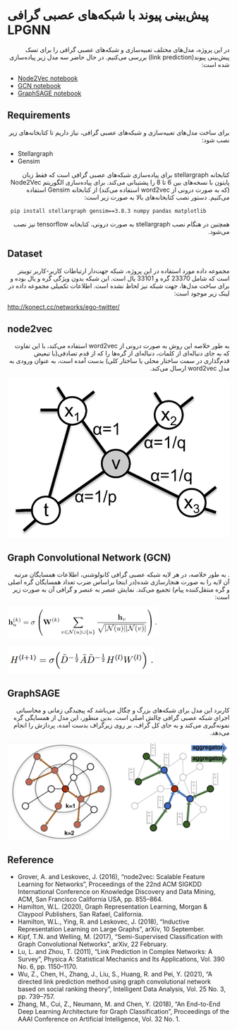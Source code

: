 # پیش‌بینی پیوند با شبکه‌های عصبی گرافی LPGNN
<div dir="rtl"> 
در این پروژه، مدل‌های مختلف تعبیه‌سازی و شبکه‌های عصبی گرافی  را برای تسک پیش‌بینی پیوند(link prediction) بررسی می‌کنیم.
در حال حاضر سه مدل زیر پیاده‌سازی شده است:
</div>

- [Node2Vec notebook](./using_node2vec.ipynb)
- [GCN notebook](./using_gcn.ipynb)
- [GraphSAGE notebook](./using_graphsage.ipynb)

## Requirements
<div dir="rtl"> 

برای ساخت مدل‌های تعبیه‌سازی و شبکه‌های عصبی گرافی، نیاز داریم تا کتابخانه‌های زیر نصب شود:
</div>

- Stellargraph
- Gensim

<div dir="rtl"> 
کتابخانه stellargraph برای پیاده‌سازی شبکه‌های عصبی گرافی است که فقط زبان پایتون با نسخه‌های بین 6 تا 8 را پشتیبانی می‌کند. برای پیاده‌سازی الگوریتم Node2Vec (که به صورت درونی از word2vec استفاده می‌کند) از کتابخانه Gensim استفاده می‌کنیم. دستور نصب کتابخانه‌های بالا به صورت زیر است:
</div>

``` console
 pip install stellargraph gensim==3.8.3 numpy pandas matplotlib 

 ```

<div dir="rtl"> 
همچنین در هنگام نصب stellargraph به صورت درونی، کتابخانه tensorflow نیز نصب می‌شود.
</div>


## Dataset
<div dir="rtl"> 
مجموعه داده مورد استفاده در این پروژه، شبکه جهت‌دار ارتباطات کاربر-کاربر توییتر است که شامل 23370 گره و 33101 یال است. این شبکه بدون ویژگی گره و یال بوده و برای ساخت مدل‌ها، جهت شبکه نیز لحاظ نشده است. اطلاعات تکمیلی مجموعه داده در لینک زیر موجود است:
</div>

http://konect.cc/networks/ego-twitter/  

## node2vec
<div dir="rtl"> 
به طور خلاصه این روش به صورت درونی از word2vec استفاده می‌کند، با این تفاوت که به جای دنباله‌ای از کلمات، دنباله‌ای از گره‌ها را که از قدم تصادفی(با تبعیض قدم‌گذاری در سمت ساختار محلی یا ساختار کلی) بدست آمده است، به عنوان ورودی به مدل word2vec ارسال می‌کند. 
</div>

![node2vec](./assets/node2vec.png)


## Graph Convolutional Network (GCN)
<div dir="rtl"> 
. به طور خلاصه، در هر لایه شبکه عصبی گرافی کانولوشنی، اطلاعات همسایگان مرتبه آن لایه را به صورت هنجارسازی شده(در اینجا براساس ضرب تعداد همسایگان گره اصلی و گره منتقل‌کننده پیام) تجمیع می‌کند. نمایش عنصر به عنصر و گرافی آن به صورت زیر است:
</div>

![gcn](./assets/gcn_formula.png)

![gcn_graphical](./assets/gcn_formula_graphical_notation.png)

## GraphSAGE
<div dir="rtl"> 
کاربرد این مدل برای شبکه‌های بزرگ و چگال می‌باشد که پیچیدگی زمانی و محاسباتی اجرای شبکه عصبی گرافی چالش اصلی است. بدین منظور، این مدل از همسایگی گره نمونه‌گیری می‌کند و به جای کل گراف، بر روی زیرگراف بدست آمده، پردازش را انجام می‌دهد.
</div>

![graphSAGE](./assets/graphsage.png)



## Reference
- Grover, A. and Leskovec, J. (2016), “node2vec: Scalable Feature Learning for Networks”, Proceedings of the 22nd ACM SIGKDD International Conference on Knowledge Discovery and Data Mining, ACM, San Francisco California USA, pp. 855–864.
- Hamilton, W.L. (2020), Graph Representation Learning, Morgan & Claypool Publishers, San Rafael, California.
- Hamilton, W.L., Ying, R. and Leskovec, J. (2018), “Inductive Representation Learning on Large Graphs”, arXiv, 10 September.
- Kipf, T.N. and Welling, M. (2017), “Semi-Supervised Classification with Graph Convolutional Networks”, arXiv, 22 February.
- Lu, L. and Zhou, T. (2011), “Link Prediction in Complex Networks: A Survey”, Physica A: Statistical Mechanics and Its Applications, Vol. 390 No. 6, pp. 1150–1170.
- Wu, Z., Chen, H., Zhang, J., Liu, S., Huang, R. and Pei, Y. (2021), “A directed link prediction method using graph convolutional network based on social ranking theory”, Intelligent Data Analysis, Vol. 25 No. 3, pp. 739–757.
- Zhang, M., Cui, Z., Neumann, M. and Chen, Y. (2018), “An End-to-End Deep Learning Architecture for Graph Classification”, Proceedings of the AAAI Conference on Artificial Intelligence, Vol. 32 No. 1.


